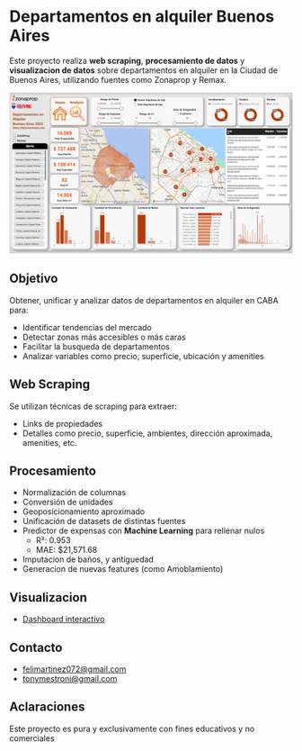 # Departamentos en alquiler Buenos Aires

Este proyecto realiza **web scraping**, **procesamiento de datos** y **visualizacion de datos** sobre departamentos en alquiler en la Ciudad de Buenos Aires, utilizando fuentes como Zonaprop y Remax.

![Vista previa del dashboard](assets/dashboard.png)

## Objetivo

Obtener, unificar y analizar datos de departamentos en alquiler en CABA para:

- Identificar tendencias del mercado
- Detectar zonas más accesibles o más caras
- Facilitar la busqueda de departamentos
- Analizar variables como precio, superficie, ubicación y amenities

## Web Scraping

Se utilizan técnicas de scraping para extraer:
- Links de propiedades
- Detalles como precio, superficie, ambientes, dirección aproximada, amenities, etc.

## Procesamiento

- Normalización de columnas
- Conversión de unidades
- Geoposicionamiento aproximado
- Unificación de datasets de distintas fuentes
- Predictor de expensas con **Machine Learning** para rellenar nulos
    * R²: 0.953
    * MAE: $21,571.68 
- Imputacion de baños, y antiguedad
- Generacion de nuevas features (como Amoblamiento)

## Visualizacion
- [Dashboard interactivo](https://app.powerbi.com/view?r=eyJrIjoiYTllMDRjYzMtODNkZi00MjZhLThiOTQtMjE3ZmZiMjMzOThmIiwidCI6IjBiMTEyY2NmLTIxZjgtNDY0ZC05ZGUxLTdiNWU2ZmJkMzY5ZCIsImMiOjR9)

## Contacto
- felimartinez072@gmail.com
- tonymestroni@gmail.com

## Aclaraciones
Este proyecto es pura y exclusivamente con fines educativos y no comerciales